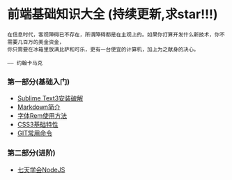 # 前端基础知识大全 (持续更新,求star!!!)
 
	在信息时代，客观障碍已不存在，所谓障碍都是在主观上的。如果你打算开发什么新技术，你不需要几百万的美金资金，
	你只需要在冰箱里放满比萨和可乐，更有一台便宜的计算机，加上为之献身的决心。
	
	—— 约翰卡马克

### 第一部分(基础入门)

- [Sublime Text3安装破解](./基础/sublime.md)
- [Markdown简介](https://zy1024.github.io/Markdown/)
- [字体Rem使用方法](./基础/字体rem.md)
- [CSS3基础特性](./基础/CSS3.md)
- [GIT常用命令](./基础/GIT常用命令.md)

### 第二部分(进阶)

- [七天学会NodeJS](http://nqdeng.github.io/7-days-nodejs/)
